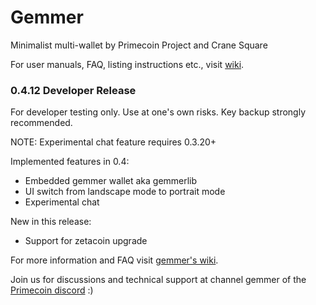# Gemmer
Minimalist multi-wallet by Primecoin Project and Crane Square

For user manuals, FAQ, listing instructions etc., visit [wiki](https://github.com/primecoin/gemmer/wiki).

### 0.4.12 Developer Release

For developer testing only.
Use at one's own risks. Key backup strongly recommended.

NOTE: Experimental chat feature requires 0.3.20+

Implemented features in 0.4:

* Embedded gemmer wallet aka gemmerlib
* UI switch from landscape mode to portrait mode
* Experimental chat

New in this release:

* Support for zetacoin upgrade

For more information and FAQ visit [gemmer's wiki](https://github.com/primecoin/gemmer/wiki).

Join us for discussions and technical support at channel gemmer of the [Primecoin discord](https://discord.gg/g9mctgx) :)
